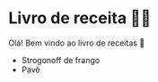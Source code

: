 # Livro de receita :man_cook:

Olá! Bem vindo ao livro de receitas :wave:

- Strogonoff de frango
- Pavê
